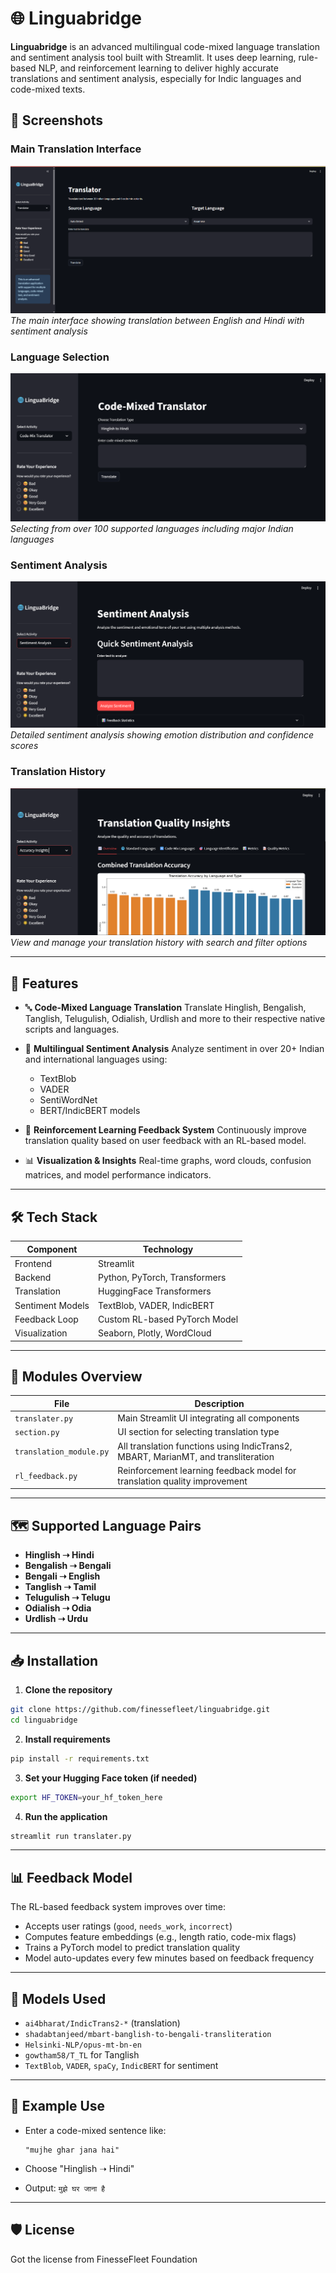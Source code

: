 # 🌐 Linguabridge

**Linguabridge** is an advanced multilingual code-mixed language translation and sentiment analysis tool built with Streamlit. It uses deep learning, rule-based NLP, and reinforcement learning to deliver highly accurate translations and sentiment analysis, especially for Indic languages and code-mixed texts.


## 📸 Screenshots

### Main Translation Interface
![Main Translation Interface](Screenshot%202025-06-23%20231726.png)
*The main interface showing translation between English and Hindi with sentiment analysis*

### Language Selection
![Language Selection](Screenshot%202025-06-23%20231852.png)
*Selecting from over 100 supported languages including major Indian languages*

### Sentiment Analysis
![Sentiment Analysis](Screenshot%202025-06-23%20231903.png)
*Detailed sentiment analysis showing emotion distribution and confidence scores*

### Translation History
![Translation History](Screenshot%202025-06-23%20231923.png)
*View and manage your translation history with search and filter options*

---

## 🚀 Features

* 🔤 **Code-Mixed Language Translation**
  Translate Hinglish, Bengalish, Tanglish, Telugulish, Odialish, Urdlish and more to their respective native scripts and languages.

* 💬 **Multilingual Sentiment Analysis**
  Analyze sentiment in over 20+ Indian and international languages using:

  * TextBlob
  * VADER
  * SentiWordNet
  * BERT/IndicBERT models

* 🤖 **Reinforcement Learning Feedback System**
  Continuously improve translation quality based on user feedback with an RL-based model.

* 📊 **Visualization & Insights**
  Real-time graphs, word clouds, confusion matrices, and model performance indicators.

---

## 🛠️ Tech Stack

| Component        | Technology                    |
| ---------------- | ----------------------------- |
| Frontend         | Streamlit                     |
| Backend          | Python, PyTorch, Transformers |
| Translation      | HuggingFace Transformers      |
| Sentiment Models | TextBlob, VADER, IndicBERT    |
| Feedback Loop    | Custom RL-based PyTorch Model |
| Visualization    | Seaborn, Plotly, WordCloud    |

---

## 🧩 Modules Overview

| File                    | Description                                                                       |
| ----------------------- | --------------------------------------------------------------------------------- |
| `translater.py`         | Main Streamlit UI integrating all components                                      |
| `section.py`            | UI section for selecting translation type                                         |
| `translation_module.py` | All translation functions using IndicTrans2, MBART, MarianMT, and transliteration |
| `rl_feedback.py`        | Reinforcement learning feedback model for translation quality improvement         |

---

## 🗺️ Supported Language Pairs

* **Hinglish ➝ Hindi**
* **Bengalish ➝ Bengali**
* **Bengali ➝ English**
* **Tanglish ➝ Tamil**
* **Telugulish ➝ Telugu**
* **Odialish ➝ Odia**
* **Urdlish ➝ Urdu**

---

## 📥 Installation

1. **Clone the repository**

```bash
git clone https://github.com/finessefleet/linguabridge.git
cd linguabridge
```

2. **Install requirements**

```bash
pip install -r requirements.txt
```

3. **Set your Hugging Face token (if needed)**

```bash
export HF_TOKEN=your_hf_token_here
```

4. **Run the application**

```bash
streamlit run translater.py
```

---

## 📊 Feedback Model

The RL-based feedback system improves over time:

* Accepts user ratings (`good`, `needs_work`, `incorrect`)
* Computes feature embeddings (e.g., length ratio, code-mix flags)
* Trains a PyTorch model to predict translation quality
* Model auto-updates every few minutes based on feedback frequency

---

## 🧠 Models Used

* `ai4bharat/IndicTrans2-*` (translation)
* `shadabtanjeed/mbart-banglish-to-bengali-transliteration`
* `Helsinki-NLP/opus-mt-bn-en`
* `gowtham58/T_TL` for Tanglish
* `TextBlob`, `VADER`, `spaCy`, `IndicBERT` for sentiment

---

## 🧪 Example Use

* Enter a code-mixed sentence like:

  ```
  "mujhe ghar jana hai"
  ```
* Choose "Hinglish ➝ Hindi"
* Output: `मुझे घर जाना है`

---

## 🛡️ License
Got the license from FinesseFleet Foundation
